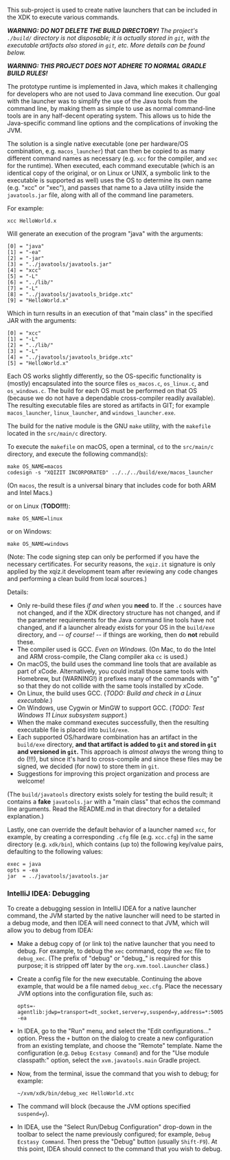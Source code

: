 This sub-project is used to create native launchers that can be included in the XDK to execute various
commands.

***WARNING: DO NOT DELETE THE BUILD DIRECTORY!*** _The project's `./build/` directory is not disposable; it is actually stored in `git`, with
the executable artifacts also stored in `git`, etc. More details can be found below._ 

***WARNING: THIS PROJECT DOES NOT ADHERE TO NORMAL GRADLE BUILD RULES!*** 

The prototype runtime is implemented in Java, which makes it challenging for developers who are not
used to Java command line execution. Our goal with the launcher was to simplify the use of the Java
tools from the command line, by making them as simple to use as normal command-line tools are in any
half-decent operating system. This allows us to hide the Java-specific command line options and the
complications of invoking the JVM.

The solution is a single native executable (one per hardware/OS combination, e.g. `macos_launcher`)
that can then be copied to as many different command names as necessary (e.g. `xcc` for the
compiler, and `xec` for the runtime). When executed, each command executable (which is an identical
copy of the original, or on Linux or UNIX, a symbolic link to the executable is supported as well)
uses the OS to determine its own name (e.g. "xcc" or "xec"), and passes that name to a Java
utility inside the `javatools.jar` file, along with all of the command line parameters.

For example:

    xcc HelloWorld.x
   
Will generate an execution of the program "java" with the arguments:

    [0] = "java"
    [1] = "-ea"
    [2] = "-jar"
    [3] = "../javatools/javatools.jar"
    [4] = "xcc"
    [5] = "-L"
    [6] = "../lib/"
    [7] = "-L"
    [8] = "../javatools/javatools_bridge.xtc"
    [9] = "HelloWorld.x"

Which in turn results in an execution of that "main class" in the specified JAR with the arguments:

    [0] = "xcc"
    [1] = "-L"
    [2] = "../lib/"
    [3] = "-L"
    [4] = "../javatools/javatools_bridge.xtc"
    [5] = "HelloWorld.x"

Each OS works slightly differently, so the OS-specific functionality is (mostly) encapsulated into the
source files `os_macos.c`, `os_linux.c`, and `os_windows.c`. The build for each OS must be performed
on that OS (because we do not have a dependable cross-compiler readily available). The resulting
executable files are stored as artifacts in GIT; for example `macos_launcher`, `linux_launcher`, and
`windows_launcher.exe`.

The build for the native module is the GNU `make` utility, with the `makefile` located in the
`src/main/c` directory.

To execute the `makefile` on macOS, open a terminal, `cd` to the `src/main/c`
directory, and execute the following command(s): 

    make OS_NAME=macos
    codesign -s "XQIZIT INCORPORATED" ../../../build/exe/macos_launcher

(On `macos`, the result is a universal binary that includes code for both ARM and Intel Macs.) 

or on Linux (**TODO!!!**):

    make OS_NAME=linux

or on Windows:

    make OS_NAME=windows

(Note: The code signing step can only be performed if you have the necessary certificates. For
security reasons, the `xqiz.it` signature is only applied by the xqiz.it development team after
reviewing any code changes and performing a clean build from local sources.) 

Details:

* Only re-build these files _if and when_ you **need** to. If the `.c` sources have not changed, and
  if the XDK directory structure has not changed, and if the parameter requirements for the Java
  command line tools have not changed, and if a launcher already exists for your OS in the
  `build/exe` directory, and -- _of course!_ -- if things are working, then do **not** rebuild these.
* The compiler used is GCC. _Even on Windows._ (On Mac, to do the Intel and ARM cross-compile, the
  Clang compiler aka `cc` is used.)
* On macOS, the build uses the command line tools that are available as part of xCode. Alternatively,
  you could install those same tools with Homebrew, but (WARNING!) it prefixes many of the commands
  with "g" so that they do not collide with the same tools installed by xCode.
* On Linux, the build uses GCC. (_TODO: Build and check in a Linux executable._)
* On Windows, use Cygwin or MinGW to support GCC. (_TODO: Test Windows 11 Linux subsystem support._)
* When the make command executes successfully, then the resulting executable file is placed into
  `build/exe`.
* Each supported OS/hardware combination has an artifact in the `build/exe` directory, **and that
  artifact is added to `git` and stored in `git` and versioned in `git`.** This approach is _almost
  always_ the wrong thing to do (!!!), but since it's hard to cross-compile and since these files
  may be signed, we decided (for now) to store them in `git`.
* Suggestions for improving this project organization and process are welcome! 

(The `build/javatools` directory exists solely for testing the build result; it contains a **fake**
`javatools.jar` with a "main class" that echos the command line arguments. Read the README.md in
that directory for a detailed explanation.)

Lastly, one can override the default behavior of a launcher named `xcc`, for example, by creating a
corresponding `.cfg` file (e.g. `xcc.cfg`) in the same directory (e.g. `xdk/bin`), which contains
(up to) the following key/value pairs, defaulting to the following values:

    exec = java
    opts = -ea
    jar  = ../javatools/javatools.jar

### IntelliJ IDEA: Debugging

To create a debugging session in IntelliJ IDEA for a native launcher command, the JVM started by the
native launcher will need to be started in a debug mode, and then IDEA will need connect to that JVM,
which will allow you to debug from IDEA:
  
* Make a debug copy of (or link to) the native launcher that you need to debug. For example, to
  debug the `xec` command, copy the `xec` file  to `debug_xec`. (The prefix of "debug" or "debug_"
  is required for this purpose; it is stripped off later by the `org.xvm.tool.Launcher` class.)
  
* Create a config file for the new executable. Continuing the above example, that would be a file
  named `debug_xec.cfg`. Place the necessary JVM options into the configuration file, such as:
  
      opts=-agentlib:jdwp=transport=dt_socket,server=y,suspend=y,address=*:5005 -ea   
  
* In IDEA, go to the "Run" menu, and select the "Edit configurations..." option. Press the `+`
  button on the dialog to create a new configuration from an existing template, and choose the
  "Remote" template. Name the configuration (e.g. `Debug Ecstasy Command`) and for the "Use
  module classpath:" option, select the `xvm.javatools.main` Gradle project.
  
* Now, from the terminal, issue the command that you wish to debug; for example:

      ~/xvm/xdk/bin/debug_xec HelloWorld.xtc 
      
* The command will block (because the JVM options specified `suspend=y`).

* In IDEA, use the "Select Run/Debug Configuration" drop-down in the toolbar to select the name
  previously configured; for example, `Debug Ecstasy Command`. Then press the "Debug" button
  (usually `Shift-F9`). At this point, IDEA should connect to the command that you wish to debug.